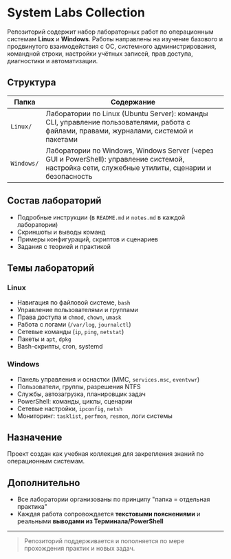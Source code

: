 # System Labs Collection

Репозиторий содержит набор лабораторных работ по операционным системам **Linux** и **Windows**. Работы направлены на изучение базового и продвинутого взаимодействия с ОС, системного администрирования, командной строки, настройки учётных записей, прав доступа, диагностики и автоматизации.

## Структура

| Папка         | Содержание                                                                 |
|---------------|----------------------------------------------------------------------------|
| `Linux/`      | Лаборатории по Linux (Ubuntu Server): команды CLI, управление пользователями, работа с файлами, правами, журналами, системой и пакетами |
| `Windows/`    | Лаборатории по Windows, Windows Server (через GUI и PowerShell): управление системой, настройка сети, служебные утилиты, сценарии и безопасность |

## Состав лабораторий

- Подробные инструкции (в `README.md` и `notes.md` в каждой лаборатории)
- Скриншоты и выводы команд
- Примеры конфигураций, скриптов и сценариев
- Задания с теорией и практикой

## Темы лабораторий

### Linux
- Навигация по файловой системе, `bash`
- Управление пользователями и группами
- Права доступа и `chmod`, `chown`, `umask`
- Работа с логами (`/var/log`, `journalctl`)
- Сетевые команды (`ip`, `ping`, `netstat`)
- Пакеты и `apt`, `dpkg`
- Bash-скрипты, cron, systemd

### Windows
- Панель управления и оснастки (MMC, `services.msc`, `eventvwr`)
- Пользователи, группы, разрешения NTFS
- Службы, автозагрузка, планировщик задач
- PowerShell: команды, циклы, сценарии
- Сетевые настройки, `ipconfig`, `netsh`
- Мониторинг: `tasklist`, `perfmon`, `resmon`, логи системы

## Назначение

Проект создан как учебная коллекция для закрепления знаний по операционным системам.

## Дополнительно

- Все лаборатории организованы по принципу "папка = отдельная практика"
- Каждая работа сопровождается **текстовыми пояснениями** и реальными **выводами из Терминала/PowerShell**

---

>  Репозиторий поддерживается и пополняется по мере прохождения практик и новых задач.


